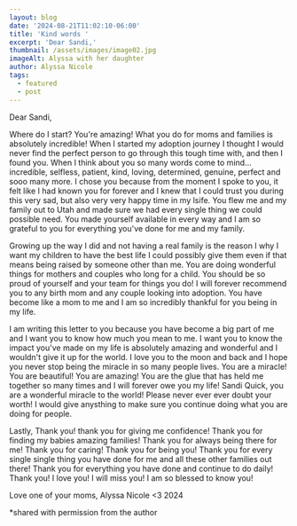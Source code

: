 ```yaml
---
layout: blog
date: '2024-08-21T11:02:10-06:00'
title: 'Kind words '
excerpt: 'Dear Sandi,'
thumbnail: /assets/images/image02.jpg
imageAlt: Alyssa with her daughter
author: Alyssa Nicole
tags:
  - featured
  - post
---
```

Dear Sandi, 

Where do I start?  You're amazing! What you do for moms and families is absolutely incredible! When I started my adoption journey I thought I would never find the perfect person to go through this tough time with, and then I found you. When I think about you so many words come to mind... incredible, selfless, patient, kind, loving, determined, genuine, perfect and sooo many more. I chose you because from the moment I spoke to you, it felt like I had known you for forever and I knew that I could trust you during this very sad, but also very very happy time in my lsife. You flew me and my family out to Utah and made sure we had every single thing we could possible need. You made yourself available in every way and I am so grateful to you for everything you've done for me and my family. 

Growing up the way I did and not having a real family is the reason I why I want my children to have the best life I could possibly give them even if that means being raised by someone other than me. You are doing wonderful things for mothers and couples who long for a child. You should be so proud of yourself and your team for things you do! I will forever recommend you to any birth mom and any couple looking into adoption. You have become like a mom to me and I am so incredibly thankful for you being in my life. 

I am writing this letter to you because you have become a big part of me and I want you to know how much you mean to me. I want you to know the impact you've made on my life is absolutely amazing and wonderful and I wouldn't give it up for the world. I love you to the moon and back and I hope you never stop being the miracle in so many people lives. You are a miracle! You are beautiful! You are amazing! You are the glue that has held me together so many times and I will forever owe you my life! Sandi Quick, you are a wonderful miracle to the world! Please never ever ever doubt your worth! I would give anysthing to make sure you continue doing what you are doing for people. 

Lastly, Thank you! thank you for giving me confidence! Thank you for finding my babies amazing families! Thank you for always being there for me! Thank you for caring! Thank you for being you! Thank you for every single single thing you have done for me and all these other families out there! Thank you for everything you have done and continue to do daily! Thank you! I love you! I will miss you! I am so blessed to know you! 

Love one of your moms, Alyssa Nicole <3 2024

\*shared with permission from the author
